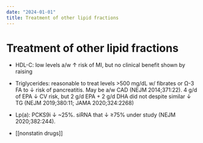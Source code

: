```yaml
---
date: "2024-01-01"
title: Treatment of other lipid fractions
---
```


# Treatment of other lipid fractions


* HDL-C: low levels a/w ↑ risk of MI, but no clinical benefit shown by raising
* Triglycerides: reasonable to treat levels >500 mg/dL w/ fibrates or Ω-3 FA to ↓ risk of pancreatitis. May be a/w CAD (NEJM 2014;371:22). 4 g/d of EPA ↓ CV risk, but 2 g/d EPA + 2 g/d DHA did not despite similar ↓ TG (NEJM 2019;380:11; JAMA 2020;324:2268)
* Lp(a): PCKS9i ↓ ~25%. siRNA that ↓ ≥75% under study (NEJM 2020;382:244).
 
* [[nonstatin drugs]]
